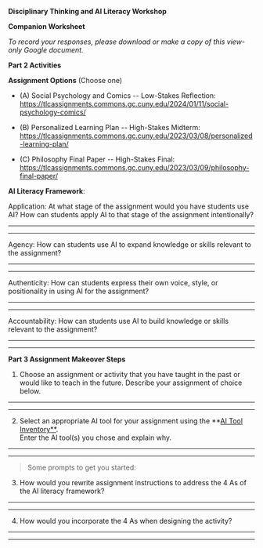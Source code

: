 **Disciplinary Thinking and AI Literacy Workshop**

**Companion Worksheet**

*To record your responses, please download or make a copy of this view-only Google document.*

**Part 2 Activities**

**Assignment Options** (Choose one)

-   \(A\) Social Psychology and Comics -- Low-Stakes Reflection: <https://tlcassignments.commons.gc.cuny.edu/2024/01/11/social-psychology-comics/>

-   \(B\) Personalized Learning Plan -- High-Stakes Midterm: <https://tlcassignments.commons.gc.cuny.edu/2023/03/08/personalized-learning-plan/>

-   \(C\) Philosophy Final Paper -- High-Stakes Final: <https://tlcassignments.commons.gc.cuny.edu/2023/03/09/philosophy-final-paper/>

**AI Literacy Framework**:

Application: At what stage of the assignment would you have students use AI? How can students apply AI to that stage of the assignment intentionally?

------------------------------------------------------------------------

------------------------------------------------------------------------

Agency: How can students use AI to expand knowledge or skills relevant to the assignment?

------------------------------------------------------------------------

------------------------------------------------------------------------

Authenticity: How can students express their own voice, style, or positionality in using AI for the assignment?

------------------------------------------------------------------------

------------------------------------------------------------------------

Accountability: How can students use AI to build knowledge or skills relevant to the assignment?

------------------------------------------------------------------------

------------------------------------------------------------------------

**Part 3 Assignment Makeover Steps**

1.  Choose an assignment or activity that you have taught in the past or would like to teach in the future. Describe your assignment of choice below.

------------------------------------------------------------------------

------------------------------------------------------------------------

2.  Select an appropriate AI tool for your assignment using the **[AI Tool Inventory**](https://aieducation.trubox.ca/tool-inventory/).\
    Enter the AI tool(s) you chose and explain why.

------------------------------------------------------------------------

------------------------------------------------------------------------

> Some prompts to get you started:

3.  How would you rewrite assignment instructions to address the 4 As of the AI literacy framework?

------------------------------------------------------------------------

------------------------------------------------------------------------

4.  How would you incorporate the 4 As when designing the activity?

------------------------------------------------------------------------

------------------------------------------------------------------------

